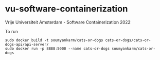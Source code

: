 # vu-software-containerization
Vrije Universiteit Amsterdam - Software Containerization 2022

To run

```
sudo docker build -t soumyankarm/cats-or-dogs cats-or-dogs/cats-or-dogs-api/api-server/
sudo docker run -p 8888:5000 --name cats-or-dogs soumyankarm/cats-or-dogs
```